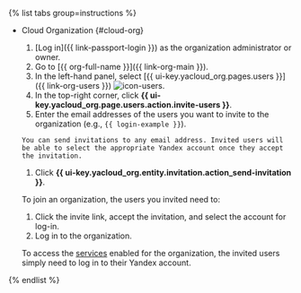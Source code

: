 {% list tabs group=instructions %}

- Cloud Organization {#cloud-org}

    1. [Log in]({{ link-passport-login }}) as the organization administrator or owner.
    1. Go to [{{ org-full-name }}]({{ link-org-main }}).
    1. In the left-hand panel, select [{{ ui-key.yacloud_org.pages.users }}]({{ link-org-users }}) ![icon-users](../../_assets/console-icons/person.svg).
    1. In the top-right corner, click **{{ ui-key.yacloud_org.page.users.action.invite-users }}**.
    1. Enter the email addresses of the users you want to invite to the organization (e.g., `{{ login-example }}`).

      You can send invitations to any email address. Invited users will be able to select the appropriate Yandex account once they accept the invitation.


    1. Click **{{ ui-key.yacloud_org.entity.invitation.action_send-invitation }}**.

    To join an organization, the users you invited need to:

    1. Click the invite link, accept the invitation, and select the account for log-in.
    1. Log in to the organization.

    To access the [services](../../organization/concepts/manage-services.md#collaboration) enabled for the organization, the invited users simply need to log in to their Yandex account.

{% endlist %}
